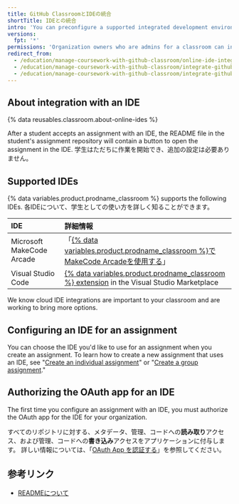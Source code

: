 ```yaml
---
title: GitHub ClassroomとIDEの統合
shortTitle: IDEとの統合
intro: 'You can preconfigure a supported integrated development environment (IDE) for assignments you create in {% data variables.product.prodname_classroom %}.'
versions:
  fpt: '*'
permissions: 'Organization owners who are admins for a classroom can integrate {% data variables.product.prodname_classroom %} with an IDE. {% data reusables.classroom.classroom-admins-link %}'
redirect_from:
  - /education/manage-coursework-with-github-classroom/online-ide-integrations
  - /education/manage-coursework-with-github-classroom/integrate-github-classroom-with-an-online-ide
  - /education/manage-coursework-with-github-classroom/integrate-github-classroom-with-an-ide/integrate-github-classroom-with-an-online-ide
---
```


## About integration with an IDE

{% data reusables.classroom.about-online-ides %}

After a student accepts an assignment with an IDE, the README file in the student's assignment repository will contain a button to open the assignment in the IDE. 学生はただちに作業を開始でき、追加の設定は必要ありません。

## Supported IDEs

{% data variables.product.prodname_classroom %} supports the following IDEs. 各IDEについて、学生としての使い方を詳しく知ることができます。

| IDE                       | 詳細情報                                                                                                                                                                           |
|:------------------------- |:------------------------------------------------------------------------------------------------------------------------------------------------------------------------------ |
| Microsoft MakeCode Arcade | 「[{% data variables.product.prodname_classroom %}でMakeCode Arcadeを使用する](/education/manage-coursework-with-github-classroom/about-using-makecode-arcade-with-github-classroom)」 |
| Visual Studio Code        | [{% data variables.product.prodname_classroom %} extension](http://aka.ms/classroom-vscode-ext) in the Visual Studio Marketplace                                               |

We know cloud IDE integrations are important to your classroom and are working to bring more options.

## Configuring an IDE for an assignment

You can choose the IDE you'd like to use for an assignment when you create an assignment. To learn how to create a new assignment that uses an IDE, see "[Create an individual assignment](/education/manage-coursework-with-github-classroom/create-an-individual-assignment)" or "[Create a group assignment](/education/manage-coursework-with-github-classroom/create-a-group-assignment)."

## Authorizing the OAuth app for an IDE

The first time you configure an assignment with an IDE, you must authorize the OAuth app for the IDE for your organization.

すべてのリポジトリに対する、メタデータ、管理、コードへの**読み取り**アクセス、および管理、コードへの**書き込み**アクセスをアプリケーションに付与します。 詳しい情報については、「[OAuth App を認証する](/github/authenticating-to-github/authorizing-oauth-apps)」を参照してください。

## 参考リンク

- [READMEについて](/github/creating-cloning-and-archiving-repositories/about-readmes)

